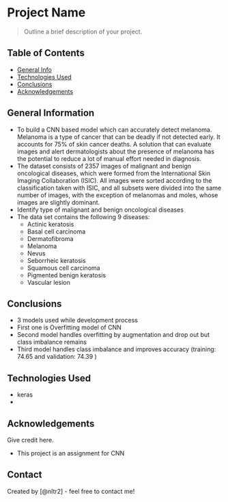 # Project Name
> Outline a brief description of your project.


## Table of Contents
* [General Info](#general-information)
* [Technologies Used](#technologies-used)
* [Conclusions](#conclusions)
* [Acknowledgements](#acknowledgements)

<!-- You can include any other section that is pertinent to your problem -->

## General Information
- To build a CNN based model which can accurately detect melanoma. Melanoma is a type of cancer that can be deadly if not detected early. It accounts for 75% of skin cancer deaths. A solution that can evaluate images and alert dermatologists about the presence of melanoma has the potential to reduce a lot of manual effort needed in diagnosis.
- The dataset consists of 2357 images of malignant and benign oncological diseases, which were formed from the International Skin Imaging Collaboration (ISIC). All images were sorted according to the classification taken with ISIC, and all subsets were divided into the same number of images, with the exception of melanomas and moles, whose images are slightly dominant.
- Identify type of malignant and benign oncological diseases
- The data set contains the following 9 diseases:
  - Actinic keratosis
  - Basal cell carcinoma
  - Dermatofibroma
  - Melanoma
  - Nevus
  - Seborrheic keratosis
  - Squamous cell carcinoma
  - Pigmented benign keratosis
  - Vascular lesion

<!-- You don't have to answer all the questions - just the ones relevant to your project. -->

## Conclusions
- 3 models used while development process
- First one is Overfitting model of CNN
- Second model handles overfitting by augmentation and drop out but class imbalance remains
- Third model handles class imbalance and improves accuracy (training: 74.65 and validation: 74.39 )

<!-- You don't have to answer all the questions - just the ones relevant to your project. -->


## Technologies Used
- keras
-
<!-- As the libraries versions keep on changing, it is recommended to mention the version of library used in this project -->

## Acknowledgements
Give credit here.
- This project is an assignment for CNN



## Contact
Created by [@nltr2] - feel free to contact me!


<!-- Optional -->
<!-- ## License -->
<!-- This project is open source and available under the [... License](). -->

<!-- You don't have to include all sections - just the one's relevant to your project -->